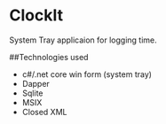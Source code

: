 # ClockIt
System Tray applicaion for logging time.

##Technologies used
- c#/.net core win form (system tray)
- Dapper
- Sqlite
- MSIX
- Closed XML
